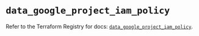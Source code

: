 # `data_google_project_iam_policy`

Refer to the Terraform Registry for docs: [`data_google_project_iam_policy`](https://registry.terraform.io/providers/hashicorp/google-beta/6.46.0/docs/data-sources/google_project_iam_policy).
